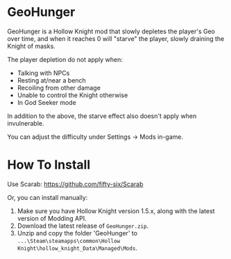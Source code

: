 # GeoHunger

GeoHunger is a Hollow Knight mod that slowly depletes the player's Geo over time, and when it reaches 0 will "starve" the player, slowly draining the Knight of masks.

The player depletion do not apply when:
- Talking with NPCs
- Resting at/near a bench
- Recoiling from other damage
- Unable to control the Knight otherwise
- In God Seeker mode

In addition to the above, the starve effect also doesn't apply when invulnerable.

You can adjust the difficulty under Settings -> Mods in-game.

# How To Install
Use Scarab: https://github.com/fifty-six/Scarab

Or, you can install manually:
1. Make sure you have Hollow Knight version 1.5.x, along with the latest version of Modding API.
2. Download the latest release of `GeoHunger.zip`.
3. Unzip and copy the folder 'GeoHunger' to `...\Steam\steamapps\common\Hollow Knight\hollow_knight_Data\Managed\Mods`.
